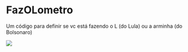 # FazOLometro
Um código para definir se vc está fazendo o L (do Lula) ou a arminha (do Bolsonaro)

<image src="./images/Fazoelímetro.png">